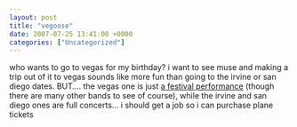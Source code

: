 ```yaml
---
layout: post
title: "vegoose"
date: 2007-07-25 13:41:00 +0000
categories: ["Uncategorized"]
---
```


who wants to go to vegas for my birthday? i want to see muse and making a trip out of it to vegas sounds like more fun than going to the irvine or san diego dates. BUT…. the vegas one is just [a festival performance](http://www.vegoose.com) (though there are many other bands to see of course), while the irvine and san diego ones are full concerts… i should get a job so i can purchase plane tickets